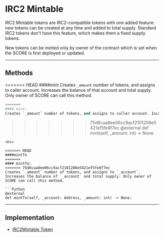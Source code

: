 # IRC2 Mintable
IRC2 Mintable tokens are IRC2-compatible tokens with one added feature: new tokens can be created at any time and added to total supply. Standard IRC2 tokens don't have this feature, which makes them a fixed supply tokens.

New tokens can be minted only by owner of the contract which is set when the SCORE is first deployed or updated.

____


## Methods

<<<<<<< HEAD
####mint
Creates `_amount` number of tokens, and assigns to caller account. Increases the balance of that account and total supply. Only owner of SCORE can call this method.
```Python
=======
#### mint: 
Creates `_amount` number of tokens, and assigns to caller account. Increases the balance of that account and total supply. Only owner of SCORE can call this method.
```
>>>>>>> 75d8caa8ee06cc9acf2101208e5421ef5fe8f7ec
@external
def mint(self, _amount: int) -> None:
```
<hr>

<<<<<<< HEAD
####mintTo 
=======
#### mintTo: 
>>>>>>> 75d8caa8ee06cc9acf2101208e5421ef5fe8f7ec
Creates `_amount` number of tokens, and assigns to `_account`. Increases the balance of `_account` and total supply. Only owner of SCORE can call this method.

```Python
@external
def mintTo(self, _account: Address, _amount: int) -> None:
```

---

## Implementation
* [IRC2Mintable Token](https://github.com/OpenDevICON/odi-contracts/blob/test-fixed/ODIContracts/tokens/IRC2mintable.py "IRC2Mintable")